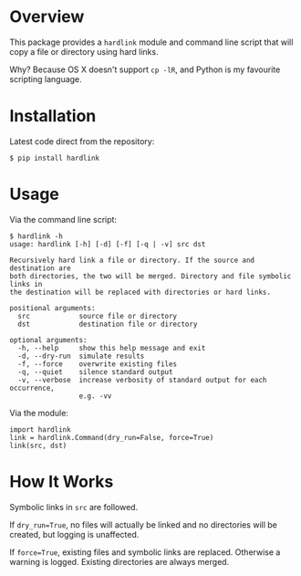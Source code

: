 # Overview

This package provides a `hardlink` module and command line script that will
copy a file or directory using hard links.

Why? Because OS X doesn't support `cp -lR`, and Python is my favourite
scripting language.

# Installation

Latest code direct from the repository:

    $ pip install hardlink

# Usage

Via the command line script:

    $ hardlink -h
    usage: hardlink [-h] [-d] [-f] [-q | -v] src dst

    Recursively hard link a file or directory. If the source and destination are
    both directories, the two will be merged. Directory and file symbolic links in
    the destination will be replaced with directories or hard links.

    positional arguments:
      src            source file or directory
      dst            destination file or directory

    optional arguments:
      -h, --help     show this help message and exit
      -d, --dry-run  simulate results
      -f, --force    overwrite existing files
      -q, --quiet    silence standard output
      -v, --verbose  increase verbosity of standard output for each occurrence,
                     e.g. -vv

Via the module:

    import hardlink
    link = hardlink.Command(dry_run=False, force=True)
    link(src, dst)

# How It Works

Symbolic links in `src` are followed.

If `dry_run=True`, no files will actually be linked and no directories will be
created, but logging is unaffected.

If `force=True`, existing files and symbolic links are replaced. Otherwise a
warning is logged. Existing directories are always merged.
